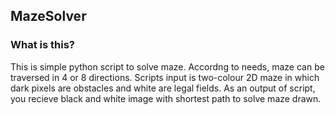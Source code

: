 ## MazeSolver

### What is this?
This is simple python script to solve maze. Accordng to needs, maze can be traversed in 4 or 8 directions.
Scripts input is two-colour 2D maze in which dark pixels are obstacles and white are legal fields.
As an output of script, you recieve black and white image with shortest path to solve maze drawn.
